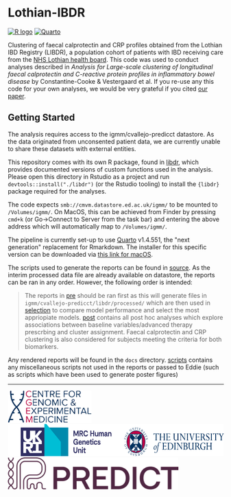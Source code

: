 # Lothian-IBDR

[![R logo](https://img.shields.io/badge/R-276DC3?style=for-the-badge&logo=r&logoColor=white)](https://cran.r-project.org/)
[![Quarto](https://img.shields.io/badge/built_with-quarto-69b1e9?style=for-the-badge)](https://quarto.org/docs/get-started/)

Clustering of faecal calprotectin and CRP profiles obtained from the Lothian IBD
Registry (LIBDR), a population cohort of patients with IBD receiving care from
the [NHS Lothian health board](https://www.nhslothian.scot/). This code was used
to conduct analyses described in _Analysis for Large-scale clustering of
longitudinal faecal calprotectin and C-reactive protein profiles in inflammatory
bowel disease_ by Constantine-Cooke & Vestergaard et al. If you re-use any this code for your own 
analyses, we would be very grateful if you cited [our paper](https://doi.org/10.1101/2024.11.08.24316916). 

## Getting Started

The analysis requires access to the igmm/cvallejo-predicct datastore. As the
data originated from unconsented patient data, we are currently unable to share
these datasets with external entities. 

This repository comes with its own R package, found in [libdr](libdr),
which provides documented versions of custom functions used in the analysis.
Please open this directory in Rstudio as a project and run
`devtools::install("./libdr")`  (or the Rstudio tooling) to install the
`{libdr}` package required for the analyses. 

The code expects `smb://cmvm.datastore.ed.ac.uk/igmm/` to be mounted to
`/Volumes/igmm/`. On MacOS, this can be achieved from Finder by pressing `cmd+k`
(or Go->Connect to Server from the task bar) and entering the above address
which will automatically map to `/Volumes/igmm/`. 

The pipeline is currently set-up to use [Quarto](https://quarto.org) v1.4.551,
the "next generation" replacement for Rmarkdown. The installer for this specific
version can be downloaded via
[this link for macOS](https://github.com/quarto-dev/quarto-cli/releases/download/v1.4.551/quarto-1.4.551-macos.pkg).

The scripts used to generate the reports can be found in [source](source).
As the interim processed data file are already available on datastore, the
reports can be ran in any order. However, the following order is intended:

> The reports in [pre](source/pre/) should be ran first as
  this will generate files in `igmm/cvallejo-predicct/libdr/processed/` which
  are then used in [selection](source/selection/) to compare model performance 
  and select the most appriopiate models. [post](source/post/) contains
  all post hoc analyses which explore associations between baseline
  variables/advanced therapy prescrbing and cluster assignment. Faecal
  calprotectin and CRP clustering is also considered for subjects meeting the
  criteria for both biomarkers. 
  
Any rendered reports will be found in the `docs` directory. [scripts](scripts)
contains any miscellaneous scripts not used in the reports or passed to Eddie
(such as scripts which have been used to generate poster figures)

--- 

<img src = "images/cgem-logo.png" height = 75px>  <img src = "images/MRC_HGU_Edinburgh_RGB.png" height = 75px> <img src = "images/PREDICT-logo.webp" height = 75px> 

